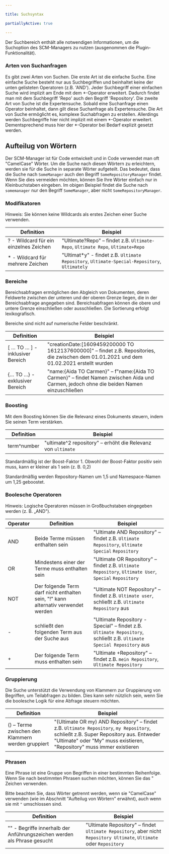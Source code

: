 ```yaml
---

title: Suchsyntax

partiallyActive: true

---
```


Der Suchbereich enthält alle notwendigen Informationen, um die Suchoption des SCM-Managers zu nutzen (ausgenommen die Plugin-Funktionalität).

### Arten von Suchanfragen

Es gibt zwei Arten von Suchen. Die erste Art ist die einfache Suche. Eine einfache Suche besteht nur aus Suchbegriffen und beinhaltet keine der unten gelisteten Operatoren (z.B. 'AND'). 
Jeder Suchbegriff einer einfachen Suche wird implizit am Ende mit dem \*-Operator erweitert. Dadurch findet man mit dem Suchbegriff 'Repo' auch den Begriff 'Repository'. 
Die zweite Art von Suche ist die Expertensuche. Sobald eine Suchanfrage einen Operator beinhaltet, dann gilt diese Suchanfrage als Expertensuche. 
Die Art von Suche ermöglicht es, komplexe Suchabfragen zu erstellen. Allerdings werden Suchbegriffe hier nicht implizit mit einem \*-Operator erweitert. Dementsprechend muss hier der \*-Operator bei Bedarf explizit gesetzt werden.

## Aufteilug von Wörtern

Der SCM-Manager ist für Code entwickelt und in Code verwendet man oft "CamelCase" Wörter. Um die Suche nach diesen Wörtern
zu erleichtern, werden sie für die Suche in separate Wörter aufgeteilt. Das bedeutet, dass die Suche nach `SomeManager`
auch den Begriff `SomeRepositoryManager` findet. Wenn Sie dies vermeiden möchten, können Sie Ihre Wörter einfach nur
in Kleinbuchstaben eingeben. Im obigen Beispiel findet die Suche nach `somemanager` nur den Begriff `SomeManager`,
aber nicht `SomeRepositoryManager`.

### Modifikatoren

Hinweis: Sie können keine Wildcards als erstes Zeichen einer Suche verwenden.

Definition | Beispiel
---------|----------
? - Wildcard für ein einzelnes Zeichen | "Ultimate?Repo" – findet z.B. `Ultimate-Repo`, `Ultimate Repo`, `Ultimate+Repo`
\* - Wildcard für mehrere Zeichen | "Ultimat*y" - findet z.B. `Ultimate Repository`, `Ultimate-Special-Repository`, `Ultimately`

### Bereiche

Bereichsabfragen ermöglichen den Abgleich von Dokumenten, deren Feldwerte zwischen der unteren und der oberen Grenze liegen, die in der Bereichsabfrage angegeben sind. Bereichsabfragen können die obere und untere Grenze einschließen oder ausschließen. Die Sortierung erfolgt lexikografisch.

Bereiche sind nicht auf numerische Felder beschränkt.

Definition | Beispiel
-----------|------------
\[ … TO … ] - inklusiver Bereich | "creationDate:\[1609459200000 TO 1612137600000]" – findet z.B. Repositories, die zwischen dem 01.01.2021 und dem 01.02.2021 erstellt wurden
{… TO …} - exklusiver Bereich | "name:{Aida TO Carmen}" – f"name:{Aida TO Carmen}" – findet Namen zwischen Aida und Carmen, jedoch ohne die beiden Namen einzuschließen

### Boosting

Mit dem Boosting können Sie die Relevanz eines Dokuments steuern, indem Sie seinen Term verstärken.

Definition | Beispiel
---------|----------
term^number | "ultimate^2 repository" – erhöht die Relevanz von `ultimate`

Standardmäßig ist der Boost-Faktor 1. Obwohl der Boost-Faktor positiv sein muss, kann er kleiner als 1 sein (z. B. 0,2)

Standardmäßig werden Repository-Namen um 1,5 und Namespace-Namen um 1,25 geboostet.

### Boolesche Operatoren

Hinweis: Logische Operatoren müssen in Großbuchstaben eingegeben werden (z. B. „AND").

Operator | Definition                                                                        | Beispiel
---------|-----------------------------------------------------------------------------------|---------
AND | Beide Terme müssen enthalten sein                                                 | "Ultimate AND Repository" – findet z.B. `Ultimate Repository`, `Ultimate Special` `Repository`
OR | Mindestens einer der Terme muss enthalten sein                                    | "Ultimate OR Repository" – findet z.B. `Ultimate` `Repository`, `Ultimate User`, `Special` `Repository`
NOT | Der folgende Term darf nicht enthalten sein, "!" kann alternativ verwendet werden | "Ultimate NOT Repository" – findet z.B. `Ultimate user`, schließt z.B. `Ultimate Repository` aus
\- | schließt den folgenden Term aus der Suche aus                                     | "Ultimate Repository -Special" – findet z.B. `Ultimate Repository`, schließt z.B. `Ultimate Special Repository` aus
\+ | Der folgende Term muss enthalten sein                                             | "Ultimate +Repository" – findet z.B. `mein Repository`, `Ultimate Repository`

### Gruppierung

Die Suche unterstützt die Verwendung von Klammern zur Gruppierung von Begriffen, um Teilabfragen zu bilden. Dies kann sehr nützlich sein, wenn Sie die boolesche Logik für eine Abfrage steuern möchten.

Definition | Beispiel
-----------|-----------
() – Terme zwischen den Klammern werden gruppiert | "(Ultimate OR my) AND Repository" – findet z.B. `Ultimate Repository`, `my Repository`, schließt z.B. Super Repository aus. Entweder "Ultimate" oder "My" muss existieren, "Repository" muss immer existieren

### Phrasen

Eine Phrase ist eine Gruppe von Begriffen in einer bestimmten Reihenfolge. Wenn Sie nach bestimmten Phrasen suchen möchten, können Sie das " Zeichen verwenden.

Bitte beachten Sie, dass Wörter getrennt werden, wenn sie "CamelCase" verwenden (wie im Abschnitt "Aufteilug von Wörtern" erwähnt), auch wenn sie mit `"` umschlossen sind.

Definition | Beispiel
-----------|-----------
"" - Begriffe innerhalb der Anführungszeichen werden als Phrase gesucht | "Ultimate Repository" – findet `Ultimate Repository`, aber nicht `Repository Ultimate`, `Ultimate` oder `Repository`
